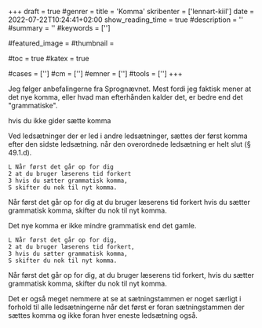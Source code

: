 +++
draft = true
#genrer =
title = 'Komma'
skribenter = ['lennart-kiil']
date = 2022-07-22T10:24:41+02:00
show_reading_time = true
#description = ''
#summary = ''
#keywords = ['']

#featured_image =
#thumbnail =

#toc = true
#katex = true

#cases = ['']
#cm = ['']
#emner = ['']
#tools = ['']
+++

Jeg følger anbefalingerne fra Sprognævnet.
Mest fordi jeg faktisk mener at det nye komma, eller hvad man efterhånden kalder det, er bedre end det "grammatiske".

hvis du ikke gider sætte komma


Ved ledsætninger 
der er led i andre ledsætninger, sættes der først komma efter den sidste ledsætning. når den overordnede ledsætning er helt slut (§ 49.1.d).

```
L Når først det går op for dig
2 at du bruger læserens tid forkert
3 hvis du sætter grammatisk komma,
S skifter du nok til nyt komma.
```

Når først det går op for dig
at du bruger læserens tid forkert
hvis du sætter grammatisk komma,
skifter du nok til nyt komma.



Det nye komma er ikke mindre grammatisk end det gamle.



```
L Når først det går op for dig,
2 at du bruger læserens tid forkert,
3 hvis du sætter grammatisk komma,
S skifter du nok til nyt komma.
```


Når først det går op for dig,
at du bruger læserens tid forkert,
hvis du sætter grammatisk komma,
skifter du nok til nyt komma.


Det er også meget nemmere at se at sætningstammen er noget særligt i forhold til alle ledsætningerne når det først er foran sætningstammen der sættes komma og ikke foran hver eneste ledsætning også.
